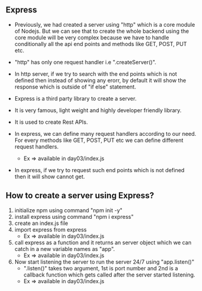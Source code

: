 ## Express

* Previously, we had created a server using "http" which is a core module of Nodejs. But we can see that to create the whole backend using the core module will be very complex because we have to handle conditionally all the api end points and  methods like GET, POST, PUT etc.
* "http" has only one request handler i.e ".createServer()".
* In http server, if we try to search with the end points which is not defined then instead of showing any erorr, by default it will show the response which is outside of "if else" statement.

* Express is a third party library to create a server.
* It is very famous, light weight and highly developer friendly library.
* It is used to create Rest APIs.
* In express, we can define many request handlers according to our need. For every methods like GET, POST, PUT etc we can define different request handlers.
    * Ex => available in day03/index.js
* In express, if we try to request such end points which is not defined then it will show cannot get.


## How to create a server using Express?

1. initialize npm using command "npm init -y"
2. install express using command "npm i express"
3. create an index.js file
4. import express from express
    * Ex => available in day03/index.js
5. call express as a function and it returns an server object which we can catch in a new variable names as "app".
    * Ex => available in day03/index.js
6. Now start listening the server to run the server 24/7 using "app.listen()"
    * ".listen()" takes two argument, 1st is port number and 2nd is a callback function which gets called after the server started listening.
    * Ex => available in day03/index.js